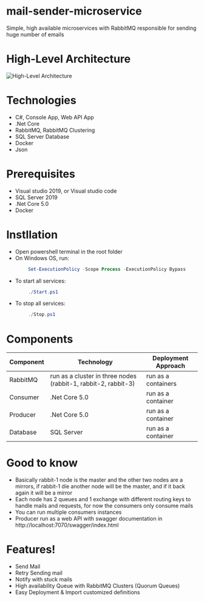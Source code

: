 # mail-sender-microservice
Simple, high available microservices with RabbitMQ responsible for sending huge number of emails

# High-Level Architecture
![High-Level Architecture](https://user-images.githubusercontent.com/29948653/114420264-75efcb00-9bb4-11eb-8d8e-cee832b9f9c7.png)

# Technologies
* C#, Console App, Web API App
* .Net Core
* RabbitMQ, RabbitMQ Clustering
* SQL Server Database
* Docker
* Json 

# Prerequisites
 - Visual studio 2019, or Visual studio code
 - SQL Server 2019
 - .Net Core 5.0
 - Docker

# Instllation
- Open powershell terminal in the root folder
- On Windows OS, run:
```powershell
        Set-ExecutionPolicy -Scope Process -ExecutionPolicy Bypass
```
- To start all services:
```powershell
        ./Start.ps1
```
- To stop all services:
```powershell
        ./Stop.ps1
```

# Components
| Component  | Technology      | Deployment Approach
|------------|-----------------|---------------------|
| RabbitMQ | run as a cluster in three nodes (rabbit-1, rabbit-2, rabbit-3) | run as a containers
|Consumer |.Net Core 5.0|run as a container|
|Producer  |.Net Core 5.0|run as a container|
|Database |SQL Server|run as a container|
         

# Good to know
  - Basically rabbit-1 node is the master and the other two nodes are a mirrors, if rabbit-1 die another node will be the master, and if it back again it will be a mirror
  - Each node has 2 queues and 1 exchange with different routing keys to handle mails and requests, for now the consumers only consume mails
  - You can run multiple consumers instances
  - Producer run as a web API with swagger documentation in http://localhost:7070/swagger/index.html

# Features!
  - Send Mail
  - Retry Sending mail
  - Notify with stuck mails
  - High availability Queue with RabbitMQ Clusters (Quorum  Queues)
  - Easy Deployment & Import customized definitions


